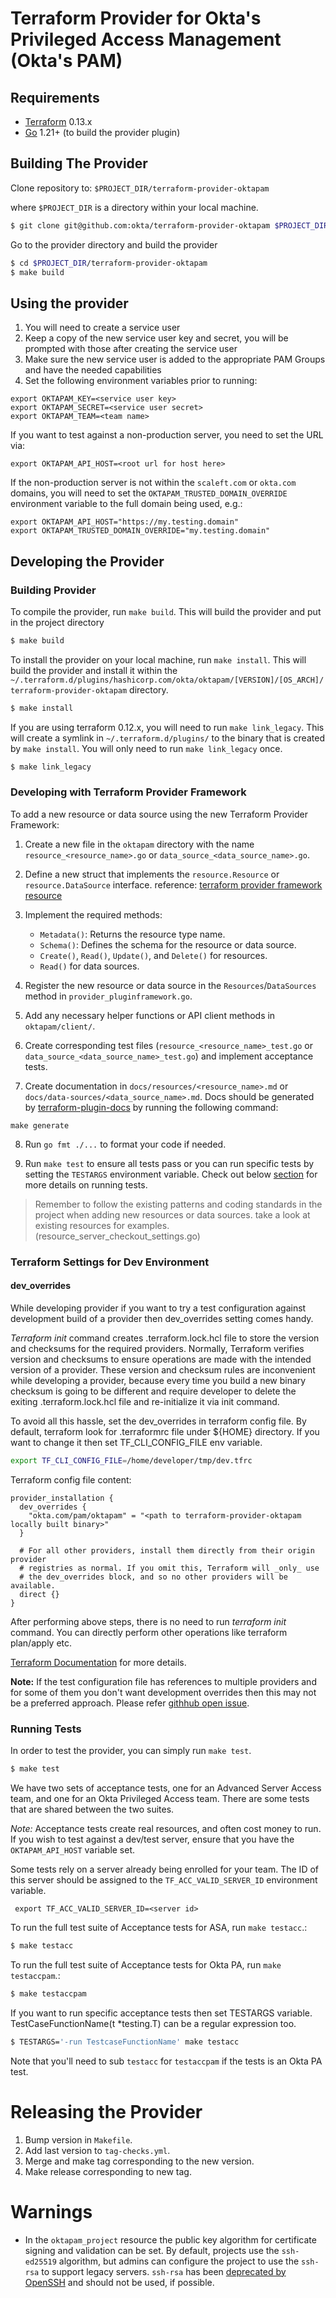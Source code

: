 # Terraform Provider for Okta's Privileged Access Management (Okta's PAM)

## Requirements

-	[Terraform](https://www.terraform.io/downloads.html) 0.13.x
-	[Go](https://golang.org/doc/install) 1.21+ (to build the provider plugin)

## Building The Provider

Clone repository to: `$PROJECT_DIR/terraform-provider-oktapam`

where `$PROJECT_DIR` is a directory within your local machine.

```sh
$ git clone git@github.com:okta/terraform-provider-oktapam $PROJECT_DIR/terraform-provider-oktapam
```

Go to the provider directory and build the provider

```sh
$ cd $PROJECT_DIR/terraform-provider-oktapam
$ make build
```

## Using the provider

1. You will need to create a service user
2. Keep a copy of the new service user key and secret, you will be prompted with those after creating the service user
3. Make sure the new service user is added to the appropriate PAM Groups and have the needed capabilities
4. Set the following environment variables prior to running:

```
export OKTAPAM_KEY=<service user key>
export OKTAPAM_SECRET=<service user secret>
export OKTAPAM_TEAM=<team name>
```

If you want to test against a non-production server, you need to set the URL via: 

```
export OKTAPAM_API_HOST=<root url for host here>
```

If the non-production server is not within the `scaleft.com` or `okta.com` domains, you will need to set the `OKTAPAM_TRUSTED_DOMAIN_OVERRIDE` environment variable to the full domain being used, e.g.:

```
export OKTAPAM_API_HOST="https://my.testing.domain"
export OKTAPAM_TRUSTED_DOMAIN_OVERRIDE="my.testing.domain"
```

## Developing the Provider

### Building Provider
To compile the provider, run `make build`. This will build the provider and put in the project directory

```sh
$ make build
```

To install the provider on your local machine, run `make install`.  This will build the provider and install it within the `~/.terraform.d/plugins/hashicorp.com/okta/oktapam/[VERSION]/[OS_ARCH]/terraform-provider-oktapam` directory.

```sh
$ make install
```

If you are using terraform 0.12.x, you will need to run `make link_legacy`.  This will create a symlink in `~/.terraform.d/plugins/` to the binary that is created by `make install`.  You will only need to run `make link_legacy` once.  

```sh
$ make link_legacy
```

### Developing with Terraform Provider Framework

To add a new resource or data source using the new Terraform Provider Framework:

1. Create a new file in the `oktapam` directory with the name `resource_<resource_name>.go` or `data_source_<data_source_name>.go`.

2. Define a new struct that implements the `resource.Resource` or `resource.DataSource` interface. reference: [terraform provider framework resource](https://developer.hashicorp.com/terraform/plugin/framework/resources)

3. Implement the required methods:
   - `Metadata()`: Returns the resource type name.
   - `Schema()`: Defines the schema for the resource or data source.
   - `Create()`, `Read()`, `Update()`, and `Delete()` for resources.
   - `Read()` for data sources.

4. Register the new resource or data source in the `Resources`/`DataSources` method in `provider_pluginframework.go`.

5. Add any necessary helper functions or API client methods in `oktapam/client/`.

6. Create corresponding test files (`resource_<resource_name>_test.go` or `data_source_<data_source_name>_test.go`) and implement acceptance tests.

7. Create documentation in `docs/resources/<resource_name>.md` or `docs/data-sources/<data_source_name>.md`.
Docs should be generated by [terraform-plugin-docs](https://github.com/hashicorp/terraform-plugin-docs) by running the following command:
  ```
  make generate
  ```

8. Run `go fmt ./...` to format your code if needed.

9. Run `make test` to ensure all tests pass or you can run specific tests by setting the `TESTARGS` environment variable. Check out below [section](https://github.com/okta/terraform-provider-oktapam/blob/9e410b3fd019e21467c9e22e93d00046556f171b/README.md#L149) for more details on running tests. 

> Remember to follow the existing patterns and coding standards in the project when adding new resources or data sources. take a look at existing resources for examples.(resource_server_checkout_settings.go)


### Terraform Settings for Dev Environment

#### dev_overrides

While developing provider if you want to try a test configuration against development build of a provider then dev_overrides
setting comes handy. 

*Terraform init* command creates .terraform.lock.hcl file to store the version and checksums for the required providers.
Normally, Terraform verifies version and checksums to ensure operations are made with the intended version of a provider. 
These version and checksum rules are inconvenient while developing a provider, because every time you build a new binary checksum
is going to be different and require developer to delete the exiting .terraform.lock.hcl file and re-initialize it via init
command.

To avoid all this hassle, set the dev_overrides in terraform config file. By default, terraform look for .terraformrc file
under ${HOME} directory. If you want to change it then set TF_CLI_CONFIG_FILE env variable. 

```sh
export TF_CLI_CONFIG_FILE=/home/developer/tmp/dev.tfrc
```

Terraform config file content:

```
provider_installation {
  dev_overrides {
    "okta.com/pam/oktapam" = "<path to terraform-provider-oktapam locally built binary>" 
  }
  
  # For all other providers, install them directly from their origin provider
  # registries as normal. If you omit this, Terraform will _only_ use
  # the dev_overrides block, and so no other providers will be available.
  direct {}
}
```

After performing above steps, there is no need to run *terraform init* command. You can directly perform other operations
like terraform plan/apply etc.

[Terraform Documentation](https://developer.hashicorp.com/terraform/cli/config/config-file#development-overrides-for-provider-developers)
for more details.

**Note:** If the test configuration file has references to multiple providers and for some of them you don't want development
overrides then this may not be a preferred approach. Please refer [githhub open issue](https://github.com/hashicorp/terraform/issues/27459).

### Running Tests

In order to test the provider, you can simply run `make test`.

```sh
$ make test
```

We have two sets of acceptance tests, one for an Advanced Server Access team, and one for an Okta Privileged Access team.  There are some tests that are shared between the two suites. 

*Note:* Acceptance tests create real resources, and often cost money to run.  If you wish to test against a dev/test server, ensure that you have the `OKTAPAM_API_HOST` variable set.

Some tests rely on a server already being enrolled for your team.  The ID of this server should be assigned to the `TF_ACC_VALID_SERVER_ID` environment variable.

```
 export TF_ACC_VALID_SERVER_ID=<server id>
```

To run the full test suite of Acceptance tests for ASA, run `make testacc`.:

```sh
$ make testacc
```

To run the full test suite of Acceptance tests for Okta PA, run `make testaccpam`.:

```sh
$ make testaccpam
```


If you want to run specific acceptance tests then set TESTARGS variable. TestCaseFunctionName(t *testing.T) can be a regular 
expression too.

```sh
$ TESTARGS='-run TestcaseFunctionName' make testacc
```

Note that you'll need to sub `testacc` for `testaccpam` if the tests is an Okta PA test.

# Releasing the Provider

1. Bump version in `Makefile`.
2. Add last version to `tag-checks.yml`.
3. Merge and make tag corresponding to the new version.
4. Make release corresponding to new tag.

# Warnings

- In the `oktapam_project` resource the public key algorithm for certificate signing and validation can be set. By default, projects use the `ssh-ed25519` algorithm, but admins can configure the project to use the `ssh-rsa` to support legacy servers. `ssh-rsa` has been [deprecated by OpenSSH](https://www.openssh.com/txt/release-8.3) and should not be used, if possible.
